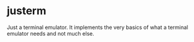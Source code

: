 # justerm

Just a terminal emulator. It implements the very basics of what a terminal emulator needs and
not much else.
